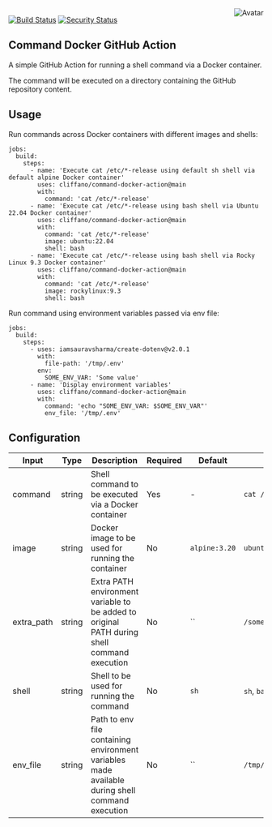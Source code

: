 <img align="right" src="https://raw.github.com/cliffano/command-docker-action/master/avatar.jpg" alt="Avatar"/>

[![Build Status](https://github.com/cliffano/command-docker-action/workflows/CI/badge.svg)](https://github.com/cliffano/command-docker-action/actions?query=workflow%3ACI)
[![Security Status](https://snyk.io/test/github/cliffano/command-docker-action/badge.svg)](https://snyk.io/test/github/cliffano/command-docker-action)
<br/>

Command Docker GitHub Action
----------------------------

A simple GitHub Action for running a shell command via a Docker container.

The command will be executed on a directory containing the GitHub repository content.

Usage
-----

Run commands across Docker containers with different images and shells:

    jobs:
      build:
        steps:
          - name: 'Execute cat /etc/*-release using default sh shell via default alpine Docker container'
            uses: cliffano/command-docker-action@main
            with:
              command: 'cat /etc/*-release'
          - name: 'Execute cat /etc/*-release using bash shell via Ubuntu 22.04 Docker container'
            uses: cliffano/command-docker-action@main
            with:
              command: 'cat /etc/*-release'
              image: ubuntu:22.04
              shell: bash
          - name: 'Execute cat /etc/*-release using bash shell via Rocky Linux 9.3 Docker container'
            uses: cliffano/command-docker-action@main
            with:
              command: 'cat /etc/*-release'
              image: rockylinux:9.3
              shell: bash

Run command using environment variables passed via env file:

    jobs:
      build:
        steps:
          - uses: iamsauravsharma/create-dotenv@v2.0.1
            with:
              file-path: '/tmp/.env'
            env:
              SOME_ENV_VAR: 'Some value'
          - name: 'Display environment variables'
            uses: cliffano/command-docker-action@main
            with:
              command: 'echo "SOME_ENV_VAR: $SOME_ENV_VAR"'
              env_file: '/tmp/.env'

Configuration
-------------

| Input | Type | Description | Required | Default | Example |
|-------|------|-------------|----------|---------|---------|
| command | string | Shell command to be executed via a Docker container | Yes | - |  `cat /etc/*-release` |
| image | string | Docker image to be used for running the container | No | `alpine:3.20` | `ubuntu:22.04` |
| extra_path | string | Extra PATH environment variable to be added to original PATH during shell command execution | No | `` | `/some/path:/opt/workspace/bin` |
| shell | string | Shell to be used for running the command | No | `sh` | `sh`, `bash` |
| env_file | string | Path to env file containing environment variables  made available during shell command execution | No | `` | `/tmp/.env` |
